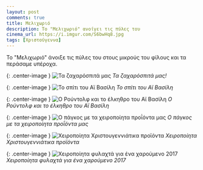 ```yaml
---
layout: post
comments: true
title: Μελιχωριό
description: Το "Μελιχωριό" ανοίγει τις πύλες του
cinema_url: https://i.imgur.com/S6bwHq8.jpg
tags: [Χριστούγεννα]
---
```


Το "Μελιχωριό" άνοιξε τις πύλες του στους μικρούς του φίλους και τα περάσαμε υπέροχα.

{: .center-image } 
![Τα ζαχαρόσπιτά μας](https://i.imgur.com/VPKASzr.jpg)
*Τα ζαχαρόσπιτά μας!*

{: .center-image } 
![Το σπίτι του Αϊ Βασίλη](https://i.imgur.com/m0En8Jm.jpg)
*Το σπίτι του Αϊ Βασίλη*

{: .center-image } 
![Ο Ρούντολφ και το έλκηθρο του Αϊ Βασίλη](https://i.imgur.com/xUWAbED.jpg)
*Ο Ρούντολφ και το έλκηθρο του Αϊ Βασίλη*

{: .center-image } 
![Ο πάγκος με τα χειροποίητα προΐόντα μας](https://i.imgur.com/i2R1iCM.jpg)
*Ο πάγκος με τα χειροποίητα προΐόντα μας*

{: .center-image } 
![Χειροποίητα Χριστουγεννιάτικα προϊόντα](https://i.imgur.com/G5pp3hO.jpg)
*Χειροποίητα Χριστουγεννιάτικα προϊόντα*

{: .center-image } 
![Χειροποίητα φυλαχτά για ένα χαρούμενο 2017](https://i.imgur.com/ukVUSAz.jpg)
*Χειροποίητα φυλαχτά για ένα χαρούμενο 2017*
